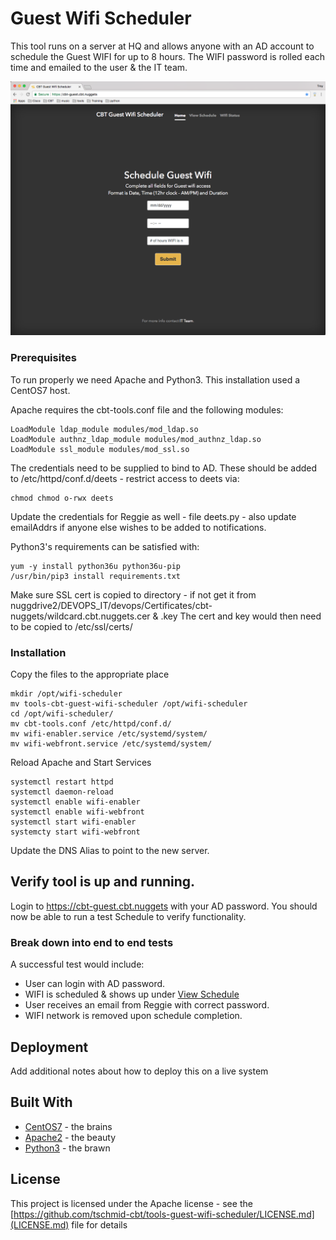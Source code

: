 # Guest Wifi Scheduler

This tool runs on a server at HQ and allows anyone with an AD account to schedule the Guest WIFI for up to 8 hours.  The WIFI password is rolled each time and emailed to the user & the IT team.

<p align="center">
  <img src="https://github.com/tschmid-cbt/tools-guest-wifi-scheduler/blob/master/images/cbt-guest-index.png" alt="screenshot" alt="Screenshot">
</p>

### Prerequisites

To run properly we need Apache and Python3.  This installation used a CentOS7 host.

Apache requires the cbt-tools.conf file and the following modules:
```
LoadModule ldap_module modules/mod_ldap.so
LoadModule authnz_ldap_module modules/mod_authnz_ldap.so
LoadModule ssl_module modules/mod_ssl.so
```

The credentials need to be supplied to bind to AD.  These should be added to /etc/httpd/conf.d/deets - restrict access to deets via:
```
chmod chmod o-rwx deets
```

Update the credentials for Reggie as well - file deets.py - also update emailAddrs if anyone else wishes to be added to notifications.

Python3's requirements can be satisfied with:
```
yum -y install python36u python36u-pip
/usr/bin/pip3 install requirements.txt
```

Make sure SSL cert is copied to directory - if not get it from nuggdrive2/DEVOPS_IT/devops/Certificates/cbt-nuggets/wildcard.cbt.nuggets.cer & .key
The cert and key would then need to be copied to /etc/ssl/certs/

### Installation

Copy the files to the appropriate place
```
mkdir /opt/wifi-scheduler
mv tools-cbt-guest-wifi-scheduler /opt/wifi-scheduler
cd /opt/wifi-scheduler/
mv cbt-tools.conf /etc/httpd/conf.d/
mv wifi-enabler.service /etc/systemd/system/
mv wifi-webfront.service /etc/systemd/system/
```

Reload Apache and Start Services
```
systemctl restart httpd
systemctl daemon-reload
systemctl enable wifi-enabler
systemctl enable wifi-webfront
systemctl start wifi-enabler
systemcty start wifi-webfront
```

Update the DNS Alias to point to the new server.

## Verify tool is up and running.

Login to https://cbt-guest.cbt.nuggets with your AD password.
You should now be able to run a test Schedule to verify functionality.

### Break down into end to end tests

A successful test would include:
 * User can login with AD password.
 * WIFI is scheduled & shows up under [View Schedule](https://cbt-guest.cbt.nuggets/view_schedule)
 * User receives an email from Reggie with correct password.
 * WIFI network is removed upon schedule completion.

## Deployment

Add additional notes about how to deploy this on a live system

## Built With

* [CentOS7](https://www.centos.org/) - the brains
* [Apache2](https://httpd.apache.org/) - the beauty
* [Python3](https://www.python.org/) - the brawn

## License

This project is licensed under the Apache license - see the [https://github.com/tschmid-cbt/tools-guest-wifi-scheduler/LICENSE.md](LICENSE.md) file for details
